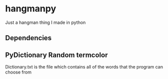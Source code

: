 # hangmanpy
Just a hangman thing I made in python

Dependencies
---------------------
PyDictionary
Random
termcolor
------------------------

Dictionary.txt is the file which contains all of the words that the program can choose from
